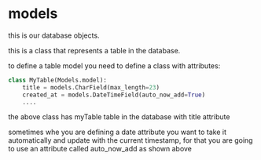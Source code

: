 # models

this is our database objects.

this is a class that represents a table in the database.

to define a table model you need to define a class with attributes:

```python
class MyTable(Models.model):
    title = models.CharField(max_length=23)
    created_at = models.DateTimeField(auto_now_add=True)
    ....
```

the above class has myTable table in the database with title attribute

sometimes whe you are defining a date attribute you want to take it automatically and update with the current timestamp, for that you are going to use an attribute called auto_now_add as shown above
